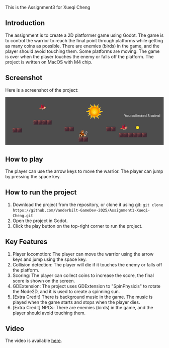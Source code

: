 This is the Assignment3 for Xueqi Cheng

## Introduction

The assignment is to create a 2D platformer game using Godot. The game is to control the warrior to reach the final point through platforms while getting as many coins as possible. There are enemies (birds) in the game, and the player should avoid touching them. Some platforms are moving. The game is over when the player touches the enemy or falls off the platform. The project is written on MacOS with M4 chip.

## Screenshot

Here is a screenshot of the project:

![Screenshot](./image/screenshot.png)

## How to play

The player can use the arrow keys to move the warrior. The player can jump by pressing the space key. 

## How to run the project

1. Download the project from the repository, or clone it using git:
``` git clone https://github.com/Vanderbilt-GameDev-2025/Assignment1-Xueqi-Cheng.git ```
2. Open the project in Godot.
3. Click the play button on the top-right corner to run the project.

## Key Features

1. Player locomotion: The player can move the warrior using the arrow keys and jump using the space key.
2. Collision detection: The player will die if it touches the enemy or falls off the platform.
3. Scoring: The player can collect coins to increase the score, the final score is shown on the screen.
4. GDExtension: The project uses GDExtension to "SpinPhysicis" to rotate the Node2D, and it is used to create a spinning sun.
5. [Extra Credit] There is background music in the game. The music is played when the game starts and stops when the player dies.
6. [Extra Credit] NPCs: There are enemies (birds) in the game, and the player should avoid touching them.

## Video

The video is available [here](https://www.youtube.com/watch?v=Ql2DDNrDGHw).